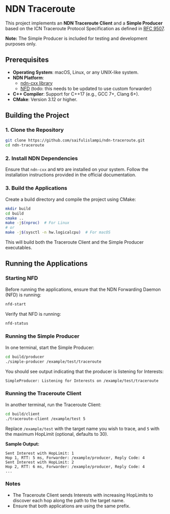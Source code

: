 # NDN Traceroute

This project implements an **NDN Traceroute Client** and a **Simple Producer** based on the ICN Traceroute Protocol Specification as defined in [RFC 9507](https://www.rfc-editor.org/rfc/rfc9507.html).

**Note:** The Simple Producer is included for testing and development purposes only.

## Prerequisites

- **Operating System**: macOS, Linux, or any UNIX-like system.
- **NDN Platform**:
  - [ndn-cxx library](https://github.com/named-data/ndn-cxx)
  - [NFD](https://github.com/named-data/NFD) (todo: this needs to be updated to use custom forwarder)
- **C++ Compiler**: Support for C++17 (e.g., GCC 7+, Clang 6+).
- **CMake**: Version 3.12 or higher.

## Building the Project

### 1. Clone the Repository

```bash
git clone https://github.com/saifulislampi/ndn-traceroute.git
cd ndn-traceroute
```

### 2. Install NDN Dependencies

Ensure that `ndn-cxx` and `NFD` are installed on your system. Follow the installation instructions provided in the official documentation.

### 3. Build the Applications

Create a build directory and compile the project using CMake:

```bash
mkdir build
cd build
cmake ..
make -j$(nproc)  # For Linux
# or
make -j$(sysctl -n hw.logicalcpu)  # For macOS
```

This will build both the Traceroute Client and the Simple Producer executables.

## Running the Applications

### Starting NFD

Before running the applications, ensure that the NDN Forwarding Daemon (NFD) is running:

```bash
nfd-start
```

Verify that NFD is running:

```bash
nfd-status
```

### Running the Simple Producer

In one terminal, start the Simple Producer:

```bash
cd build/producer
./simple-producer /example/test/traceroute
```

You should see output indicating that the producer is listening for Interests:

```plaintext
SimpleProducer: Listening for Interests on /example/test/traceroute
```

### Running the Traceroute Client

In another terminal, run the Traceroute Client:

```bash
cd build/client
./traceroute-client /example/test 5
```

Replace `/example/test` with the target name you wish to trace, and `5` with the maximum HopLimit (optional, defaults to 30).

**Sample Output:**

```plaintext
Sent Interest with HopLimit: 1
Hop 1, RTT: 5 ms, Forwarder: /example/producer, Reply Code: 4
Sent Interest with HopLimit: 2
Hop 2, RTT: 6 ms, Forwarder: /example/producer, Reply Code: 4
...
```

### Notes

- The Traceroute Client sends Interests with increasing HopLimits to discover each hop along the path to the target name.
- Ensure that both applications are using the same prefix.
